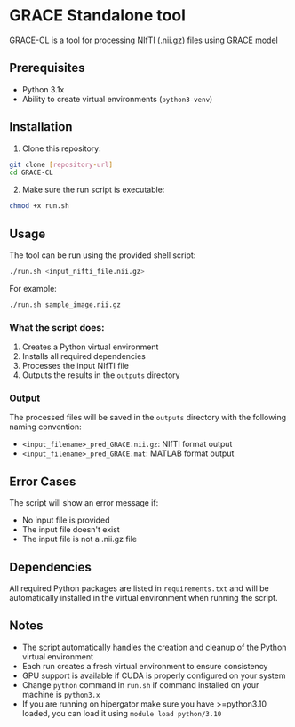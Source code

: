 # GRACE Standalone tool

GRACE-CL is a tool for processing NIfTI (.nii.gz) files using [GRACE model](https://github.com/lab-smile/GRACE)

## Prerequisites

- Python 3.1x
- Ability to create virtual environments (`python3-venv`)

## Installation

1. Clone this repository:
```bash
git clone [repository-url]
cd GRACE-CL
```

2. Make sure the run script is executable:
```bash
chmod +x run.sh
```

## Usage

The tool can be run using the provided shell script:

```bash
./run.sh <input_nifti_file.nii.gz>
```

For example:
```bash
./run.sh sample_image.nii.gz
```

### What the script does:

1. Creates a Python virtual environment
2. Installs all required dependencies
3. Processes the input NIfTI file
4. Outputs the results in the `outputs` directory

### Output

The processed files will be saved in the `outputs` directory with the following naming convention:
- `<input_filename>_pred_GRACE.nii.gz`: NIfTI format output
- `<input_filename>_pred_GRACE.mat`: MATLAB format output

## Error Cases

The script will show an error message if:
- No input file is provided
- The input file doesn't exist
- The input file is not a .nii.gz file

## Dependencies

All required Python packages are listed in `requirements.txt` and will be automatically installed in the virtual environment when running the script.

## Notes

- The script automatically handles the creation and cleanup of the Python virtual environment
- Each run creates a fresh virtual environment to ensure consistency
- GPU support is available if CUDA is properly configured on your system
- Change `python` command in `run.sh` if command installed on your machine is `python3.x`
- If you are running on hipergator make sure you have >=python3.10 loaded, you can load it using `module load python/3.10`